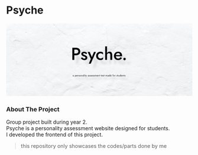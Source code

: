# Psyche
![psyche logo](logo.png)
### About The Project
Group project built during year 2.<br/>
Psyche is a personality assessment website designed for students.<br/>
I developed the frontend of this project.
> this repository only showcases the codes/parts done by me
> 

